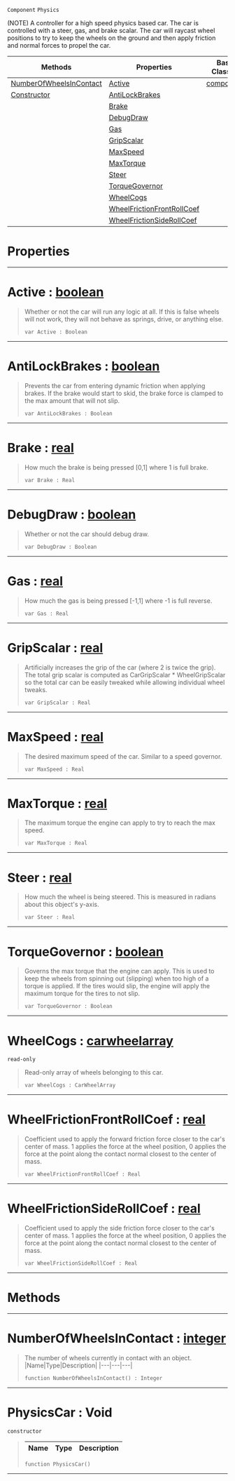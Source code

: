  `Component` `Physics`



(NOTE) A controller for a high speed physics based car. The car is controlled with a steer, gas, and brake scalar. The car will raycast wheel positions to try to keep the wheels on the ground and then apply friction and normal forces to propel the car.

|Methods|Properties|Base Classes|Derived Classes|
|---|---|---|---|
|[ NumberOfWheelsInContact](https://plasmaengine.github.io/PlasmaDocs/Plasma1/C++/code_reference/class_reference/physicscar.md#numberofwheelsincontact)|[ Active](https://plasmaengine.github.io/PlasmaDocs/Plasma1/C++/code_reference/class_reference/physicscar.md#active-plasma-engine-docum)|[component](https://plasmaengine.github.io/PlasmaDocs/Plasma1/C++/code_reference/class_reference/component.md)| |
|[ Constructor](https://plasmaengine.github.io/PlasmaDocs/Plasma1/C++/code_reference/class_reference/physicscar.md#physicscar-void)|[ AntiLockBrakes](https://plasmaengine.github.io/PlasmaDocs/Plasma1/C++/code_reference/class_reference/physicscar.md#antilockbrakes-plasma-engi)| | |
| |[ Brake](https://plasmaengine.github.io/PlasmaDocs/Plasma1/C++/code_reference/class_reference/physicscar.md#brake-plasma-engine-docume)| | |
| |[ DebugDraw](https://plasmaengine.github.io/PlasmaDocs/Plasma1/C++/code_reference/class_reference/physicscar.md#debugdraw-plasma-engine-do)| | |
| |[ Gas](https://plasmaengine.github.io/PlasmaDocs/Plasma1/C++/code_reference/class_reference/physicscar.md#gas-plasma-engine-document)| | |
| |[ GripScalar](https://plasmaengine.github.io/PlasmaDocs/Plasma1/C++/code_reference/class_reference/physicscar.md#gripscalar-plasma-engine-d)| | |
| |[ MaxSpeed](https://plasmaengine.github.io/PlasmaDocs/Plasma1/C++/code_reference/class_reference/physicscar.md#maxspeed-plasma-engine-doc)| | |
| |[ MaxTorque](https://plasmaengine.github.io/PlasmaDocs/Plasma1/C++/code_reference/class_reference/physicscar.md#maxtorque-plasma-engine-do)| | |
| |[ Steer](https://plasmaengine.github.io/PlasmaDocs/Plasma1/C++/code_reference/class_reference/physicscar.md#steer-plasma-engine-docume)| | |
| |[ TorqueGovernor](https://plasmaengine.github.io/PlasmaDocs/Plasma1/C++/code_reference/class_reference/physicscar.md#torquegovernor-plasma-engi)| | |
| |[ WheelCogs](https://plasmaengine.github.io/PlasmaDocs/Plasma1/C++/code_reference/class_reference/physicscar.md#wheelcogs-plasma-engine-do)| | |
| |[ WheelFrictionFrontRollCoef](https://plasmaengine.github.io/PlasmaDocs/Plasma1/C++/code_reference/class_reference/physicscar.md#wheelfrictionfrontrollco)| | |
| |[ WheelFrictionSideRollCoef](https://plasmaengine.github.io/PlasmaDocs/Plasma1/C++/code_reference/class_reference/physicscar.md#wheelfrictionsiderollcoe)| | |


 #  Properties


---  
 #  Active : [boolean](https://plasmaengine.github.io/PlasmaDocs/Plasma1/C++/code_reference/lightning_base_types/boolean.md)

> Whether or not the car will run any logic at all. If this is false wheels will not work, they will not behave as springs, drive, or anything else.
> ``` lang=cpp, name=Lightning
> var Active : Boolean


---  
 #  AntiLockBrakes : [boolean](https://plasmaengine.github.io/PlasmaDocs/Plasma1/C++/code_reference/lightning_base_types/boolean.md)

> Prevents the car from entering dynamic friction when applying brakes. If the brake would start to skid, the brake force is clamped to the max amount that will not slip.
> ``` lang=cpp, name=Lightning
> var AntiLockBrakes : Boolean


---  
 #  Brake : [real](https://plasmaengine.github.io/PlasmaDocs/Plasma1/C++/code_reference/lightning_base_types/real.md)

> How much the brake is being pressed [0,1] where 1 is full brake.
> ``` lang=cpp, name=Lightning
> var Brake : Real


---  
 #  DebugDraw : [boolean](https://plasmaengine.github.io/PlasmaDocs/Plasma1/C++/code_reference/lightning_base_types/boolean.md)

> Whether or not the car should debug draw.
> ``` lang=cpp, name=Lightning
> var DebugDraw : Boolean


---  
 #  Gas : [real](https://plasmaengine.github.io/PlasmaDocs/Plasma1/C++/code_reference/lightning_base_types/real.md)

> How much the gas is being pressed [-1,1] where -1 is full reverse.
> ``` lang=cpp, name=Lightning
> var Gas : Real


---  
 #  GripScalar : [real](https://plasmaengine.github.io/PlasmaDocs/Plasma1/C++/code_reference/lightning_base_types/real.md)

> Artificially increases the grip of the car (where 2 is twice the grip). The total grip scalar is computed as CarGripScalar * WheelGripScalar so the total car can be easily tweaked while allowing individual wheel tweaks.
> ``` lang=cpp, name=Lightning
> var GripScalar : Real


---  
 #  MaxSpeed : [real](https://plasmaengine.github.io/PlasmaDocs/Plasma1/C++/code_reference/lightning_base_types/real.md)

> The desired maximum speed of the car. Similar to a speed governor.
> ``` lang=cpp, name=Lightning
> var MaxSpeed : Real


---  
 #  MaxTorque : [real](https://plasmaengine.github.io/PlasmaDocs/Plasma1/C++/code_reference/lightning_base_types/real.md)

> The maximum torque the engine can apply to try to reach the max speed.
> ``` lang=cpp, name=Lightning
> var MaxTorque : Real


---  
 #  Steer : [real](https://plasmaengine.github.io/PlasmaDocs/Plasma1/C++/code_reference/lightning_base_types/real.md)

> How much the wheel is being steered. This is measured in radians about this object's y-axis.
> ``` lang=cpp, name=Lightning
> var Steer : Real


---  
 #  TorqueGovernor : [boolean](https://plasmaengine.github.io/PlasmaDocs/Plasma1/C++/code_reference/lightning_base_types/boolean.md)

> Governs the max torque that the engine can apply. This is used to keep the wheels from spinning out (slipping) when too high of a torque is applied. If the tires would slip, the engine will apply the maximum torque for the tires to not slip.
> ``` lang=cpp, name=Lightning
> var TorqueGovernor : Boolean


---  
 #  WheelCogs : [carwheelarray](https://plasmaengine.github.io/PlasmaDocs/Plasma1/C++/code_reference/class_reference/carwheelarray.md)

 `read-only`

> Read-only array of wheels belonging to this car.
> ``` lang=cpp, name=Lightning
> var WheelCogs : CarWheelArray


---  
 #  WheelFrictionFrontRollCoef : [real](https://plasmaengine.github.io/PlasmaDocs/Plasma1/C++/code_reference/lightning_base_types/real.md)

> Coefficient used to apply the forward friction force closer to the car's center of mass. 1 applies the force at the wheel position, 0 applies the force at the point along the contact normal closest to the center of mass.
> ``` lang=cpp, name=Lightning
> var WheelFrictionFrontRollCoef : Real


---  
 #  WheelFrictionSideRollCoef : [real](https://plasmaengine.github.io/PlasmaDocs/Plasma1/C++/code_reference/lightning_base_types/real.md)

> Coefficient used to apply the side friction force closer to the car's center of mass. 1 applies the force at the wheel position, 0 applies the force at the point along the contact normal closest to the center of mass.
> ``` lang=cpp, name=Lightning
> var WheelFrictionSideRollCoef : Real


---  
 #  Methods


---  
 #  NumberOfWheelsInContact : [integer](https://plasmaengine.github.io/PlasmaDocs/Plasma1/C++/code_reference/lightning_base_types/integer.md)

> The number of wheels currently in contact with an object.
> |Name|Type|Description|
> |---|---|---|
> ``` lang=cpp, name=Lightning
> function NumberOfWheelsInContact() : Integer
> ``` 


---  
 #  PhysicsCar : Void

 `constructor`

> 
> |Name|Type|Description|
> |---|---|---|
> ``` lang=cpp, name=Lightning
> function PhysicsCar()
> ``` 


---  
 

 
